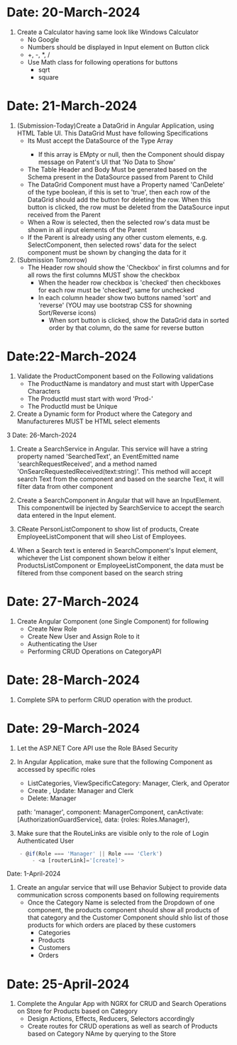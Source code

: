 # Date: 20-March-2024
1. Create a Calculator having same look like Windows Calculator
    - No Google
    - Numbers should be displayed in Input element on Button click
    -   +, -, *, /
    - Use Math class for following operations   for buttons
        - sqrt
        - square
    
# Date: 21-March-2024

1. (Submission-Today)Create a DataGrid in Angular Application, using HTML Table UI. This DataGrid Must have following Specifications
    - Its Must accept the DataSource of the Type Array<any>
        - If this array is EMpty or null, then the Component should dispay message on Patent's UI that 'No Data to Show'
    - The Table Header and Body Must be generated based on the Schema present in the DataSource passed from Parent to Child
    - The DataGrid Component must have a Property named 'CanDelete' of the type boolean, if this is set to 'true', then each row of the DataGrid should add the button for deleting the row. When this button is clicked, the row must be deleted from the DataSource input received from the Parent
    - When a Row is selected, then the selected row's data must be shown in all input elements of the Parent  
    - If the Parent is already using any other custom elements, e.g. SelectComponent, then selected rows' data for the select component must be shown by changing the data for it
2. (Submission Tomorrow)
    - The Header row should show the 'Checkbox' in first columns and for all rows the first columns MUST show the checkbox
        - When the header row checkbox is 'checked' then checkboxes for each row must be 'checked', same for unchecked
        - In each column header show two buttons named 'sort' and 'reverse' (YOU may use bootstrap CSS for showning Sort/Reverse icons)
            - When sort button is clicked, show the DataGrid data in sorted order by that column, do the same for reverse button

# Date:22-March-2024

1. Validate the ProductComponent based on the Following validations
    - The ProductName is mandatory and must start with UpperCase Characters
    - The ProductId must start with word 'Prod-'
    - The ProductId must be Unique
2. Create a Dynamic form for Product where the Category and Manufactureres MUST be HTML select elements  


3 Date: 26-March-2024

1. Create a SearchService in Angular. This service will have a string property named 'SearchedText', an EventEmitted name 'searchRequestReceived', and a method named 'OnSearcRequestedReceived(text:string)'. This method will accept search Text from the component and based on the searche Text, it will filter data from other component

2. Create a SearchComponent in Angular that will have an InputElement. This componentwill be injected by SearchService to accept the search data entered in the Input element.

3. CReate PersonListComponent to show list of products, Create EmployeeListComponent that will sheo List of Employees. 

4. When a Search text is entered in SearchComponent's Input element, whichever the List component shown below it either ProductsListComponent or EmployeeListComponent, the data must be filtered from thse component based on the search string


# Date: 27-March-2024
1. Create Angular Component (one Single Component) for following
    - Create New Role
    - Create New User and Assign Role to it
    - Authenticating the User
    - Performing CRUD Operations on CategoryAPI
# Date: 28-March-2024
1. Complete SPA to perform CRUD operation with the product. 

# Date: 29-March-2024
1. Let the ASP.NET Core API use the Role BAsed Security
2. In Angular Application, make sure that the following Component as accessed by specific roles
    - ListCategories, ViewSpecificCategory: Manager, Clerk, and Operator
    - Create , Update: Manager and Clerk
    - Delete: Manager

    path: 'manager', component: ManagerComponent, canActivate: [AuthorizationGuardService],
    data: {roles: Roles.Manager},    
3. Make sure that the RouteLinks are visible only to the role of Login Authenticated User
````javascript
    - @if(Role === 'Manager' || Role === 'Clerk')
        - <a [routerLink]='[create]'>
````


Date: 1-April-2024

1. Create an angular service that will use Behavior Subject to provide data communication scross components based on following requirements
    - Once the Category Name is selected from the Dropdown of one component, the products component should show all products of that category and the Customer Component should shlo list of those products for which orders are placed by these customers 
        - Categories
        - Products
        - Customers
        - Orders


# Date: 25-April-2024

1. Complete the Angular App with NGRX for CRUD and Search Operations on Store for Products based on Category
    - Design Actions, Effects, Reducers, Selectors accordingly
    - Create routes for CRUD operations as well as search of Products based on Category NAme by querying to the Store     